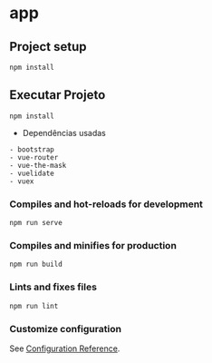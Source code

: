 # app

## Project setup
```
npm install
```

## Executar Projeto
```
npm install
```
- Dependências usadas
```
- bootstrap
- vue-router
- vue-the-mask
- vuelidate
- vuex
```

### Compiles and hot-reloads for development
```
npm run serve
```

### Compiles and minifies for production
```
npm run build
```

### Lints and fixes files
```
npm run lint
```

### Customize configuration
See [Configuration Reference](https://cli.vuejs.org/config/).
